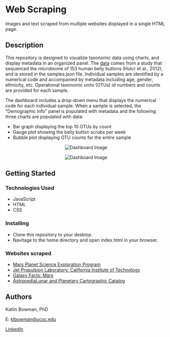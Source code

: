 # Web Scraping 

Images and text scraped from multiple websites displayed in a single HTML page.

## Description

This repository is designed to visualize taxonomic data using charts, and display metadata in an organized panel. The [data](http://robdunnlab.com/projects/belly-button-biodiversity/results-and-data/) comes from a study that sequenced the microbiome of 153 human belly buttons (Hulcr et al., 2012), and is stored in the samples.json file. Individual samples are identified by a numerical code and accompanied by metadata including age, gender, ethnicity, etc. Operational taxonomic units (OTUs) id numbers and counts are provided for each sample.

The dashboard includes a drop-down menu that displays the numerical code for each individual sample. When a sample is selected, the “Demographic Info” panel is populated with metadata and the following three charts are populated with data:
* Bar graph displaying the top 10 OTUs by count
* Gauge plot showing the belly button scrubs per week
* Bubble plot displaying OTU counts for the entire sample

<p align="center">
  <img src="https://user-images.githubusercontent.com/74067302/145448320-bbe43cc2-f2fc-4fb7-955d-1c9fcb553b96.png" alt="Dashboard Image"/>
</p>
<p align="center">
  <img src="https://user-images.githubusercontent.com/74067302/145448339-7e38f680-868a-4b75-85b9-0467e83002c9.png" alt="Dashboard Image"/>
</p>



## Getting Started

### Technologies Used 

* JavaScript
* HTML
* CSS

### Installing

* Clone this repository to your desktop.
* Navitage to the home directory and open index.html in your browser.

### Websites scraped

* [Mars Planet Science Exploration Program](https://redplanetscience.com/)
* [Jet Propulsion Laboratory: California Institute of Technology](https://spaceimages-mars.com/)
* [Galaxy Facts: Mars](https://galaxyfacts-mars.com/)
* [AstropediaLunar and Planetary Cartographic Catalog](https://marshemispheres.com/)


## Authors

Katlin Bowman, PhD

E: klbowman@ucsc.edu

[LinkedIn](https://www.linkedin.com/in/katlin-bowman/)
